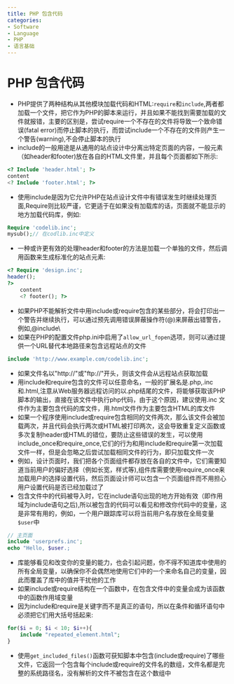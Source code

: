 ```yaml
---
title: PHP 包含代码
categories:
- Software
- Language
- PHP
- 语言基础
---
```

# PHP 包含代码

- PHP提供了两种结构从其他模块加载代码和HTML:`require`和`include`,两者都加载一个文件，把它作为PHP的脚本来运行，并且如果不能找到需要加载的文件就报错，主要的区别是，尝试require一个不存在的文件将导致一个致命错误(fatal error)而停止脚本的执行，而尝试include一个不存在的文件则产生一个警告(warning),不会停止脚本的执行
- include的一般用途是从通用的站点设计中分离出特定页面的内容，一般元素（如header和footer)放在各自的HTML文件里，并且每个页面都如下所示:

```php
<? Include 'header.html'; ?>
content
<? Include 'footer.html'; ?>
```

- 使用include是因为它允许PHP在站点设计文件中有错误发生时继续处理页面,Require则比较严谨，它更适于在如果没有加载库的话，页面就不能显示的地方加载代码库，例如:

```php
Require 'codelib.inc';
mysub();// 在codlib.inc中定义
```

- 一种或许更有效的处理header和footer的方法是加载一个单独的文件，然后调用函数来生成标准化的站点元素:

```php
<? Require 'design.inc';
header();
?>
    content
    <? footer(); ?>
```

- 如果PHP不能解析文件中用include或require包含的某些部分，将会打印出一个警告并继续执行，可以通过预先调用错误屏蔽操作符(@)来屏蔽出错警告，例如,@include\
- 如果在PHP的配置文件php.ini中启用了`allow_url_fopen`选项，则可以通过提供一个URL替代本地路径来包含远程站点的文件

```php
include 'http://www.example.com/codelib.inc';
```

- 如果文件名以"http://"或"ftp://"开头，则该文件会从远程站点获取加载
- 用include和require包含的文件可以任意命名，一般的扩展名是.php,.inc和.html,注意从Web服务器远程访问的以.php结尾的文件，将能够获取该PHP脚本的输出，直接在该文件中执行php代码，由于这个原因，建议使用.inc 文件作为主要包含代码的库文件，用.html文件作为主要包含HTML的库文件
- 如果一个程序使用include或require包含相同的文件两次，那么该文件会被加载两次，并且代码会执行两次或HTML被打印两次，这会导致重复定义函数或多次复制header或HTML的错位，要防止这些错误的发生，可以使用include_once和require_once,它们的行为和用include和require第一次加载文件一样，但是会忽略之后尝试加载相同文件的行为，即只加载文件一次
- 例如，设计页面时，我们把各个页面组件都存放在各自的文件中，它们需要知道当前用户的偏好选择（例如长宽，样式等),组件库需要使用require_once来加载用户的选择设置代码，然后页面设计师可以包含一个页面组件而不用担心用户设置代码是否已经加载过了
- 包含文件中的代码被导入时，它在include语句出现的地方开始有效（即作用域为include语句之后),所以被包含的代码可以看见和修改你代码中的变量，这是非常有用的，例如，一个用户跟踪库可以将当前用户名存放在全局变量`$user`中

```php
// 主页面
include 'userprefs.inc';
echo "Hello, $user.;

```

- 库能够看见和改变你的变量的能力，也会引起问题，你不得不知道库中使用的所有全局变量，以确保你不会偶然地使用它们中的一个来命名自己的变量，因此而覆盖了库中的值并干扰他的工作
- 如果include或require结构在一个函数中，在包含文件中的变量会成为该函数中的函数作用域变量
- 因为include和require是关键字而不是真正的语句，所以在条件和循环语句中必须把它们用大括号括起来:

```php
for($i = 0; $i < 10; $i++){
    include "repeated_element.html";
}
```

- 使用`get_included_files()`函数可获知脚本中包含(include或require)了哪些文件，它返回一个包含每个include或require的文件名的数组，文件名都是完整的系统路径名，没有解析的文件不被包含在这个数组中